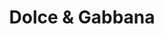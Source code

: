 ---
title: "Dolce & Gabbana"
url: /chicago/dolce-and-gabbana-north-michigan-avenue/
shop: clothes
---